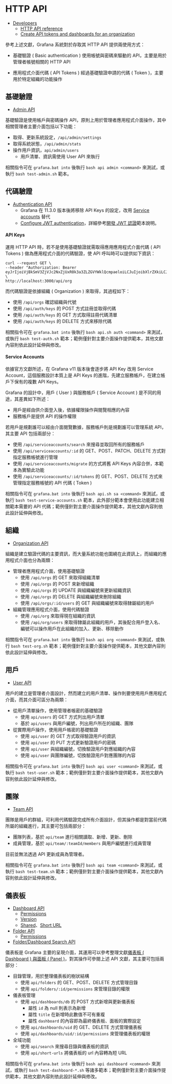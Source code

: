 # HTTP API

+ [Developers](https://grafana.com/docs/grafana/latest/developers/)
    - [HTTP API reference](https://grafana.com/docs/grafana/latest/developers/http_api/)
    - [Create API tokens and dashboards for an organization](https://grafana.com/docs/grafana/latest/developers/http_api/create-api-tokens-for-org/)

參考上述文獻，Grafana 系統對於存取其 HTTP API 提供兩使用方式：

+ 基礎驗證 ( Basic authentication )
使用帳號與密碼來驅動的 API，主要是用於管理者帳號相關的 HTTP API

+ 應用程式介面代碼 ( API Tokens )
經過基礎驗證申請的代碼 ( Token )，主要用於特定組織的功能操作


## 基礎驗證

+ [Admin API](https://grafana.com/docs/grafana/latest/developers/http_api/admin)

基礎驗證是使用帳戶與密碼操作 API，原則上用於管理者應用程式介面操作，其中相關管理者主要介面包括以下功能：

+ 取得、更新系統設定，```/api/admin/settings```
+ 取得系統狀態，```/api/admin/stats```
+ 操作用戶資訊，```api/admin/users```
    - 用戶清單、資訊需使用 User API 來執行

相關指令可在 ```grafana.bat into``` 後執行 ```bash api admin <command>``` 來測試，或執行 ```bash test-admin.sh``` 範本。

## 代碼驗證

+ [Authentication API](https://grafana.com/docs/grafana/latest/developers/http_api/auth/)
    - Grafana 在 11.3.0 版本後將移除 API Keys 的設定，改用 [Service accounts](https://grafana.com/docs/grafana/latest/administration/service-accounts/) 替代
    - [Configure JWT authentication](https://grafana.com/docs/grafana/latest/setup-grafana/configure-security/configure-authentication/jwt/)，詳細參考[開發 JWT 認證](./developer-jwt-authorization.md)範本說明。

#### API Keys

運用 HTTP API 時，若不是使用基礎驗證就需取得應用應用程式介面代碼 ( API Tokens ) 做為應用程式介面的代碼驗證，使 API 呼叫時可以提供如下資訊：

```
curl --request GET \
--header "Authorization: Bearer eyJrIjoiVjBkSmV3ZjVJc2NxZjUxR0k3a3ZLZGVYWklQcmpaeloiLCJuIjoibXlrZXkiLCJpZCI6MX0=" \
http://localhost:3000/api/org
```

而代碼驗證是依據組織 ( Organization ) 來取得，其過程如下：

+ 使用 ```/api/orgs``` 確認組織與代號
+ 使用 ```/api/auth/keys``` 的 POST 方式註冊並取得代碼
+ 使用 ```/api/auth/keys``` 的 GET 方式取得註冊代碼清單
+ 使用 ```/api/auth/keys``` 的 DELETE 方式來移除代碼

相關指令可在 ```grafana.bat into``` 後執行 ```bash api.sh auth <command>``` 來測試，或執行 ```bash test-auth.sh``` 範本；範例僅針對主要介面操作提供範本，其他文獻內容則依此設計延伸與修改。

#### Service Accounts

依據官方文獻所述，在 Grafana v11 版本後會逐步將 API Key 改用 Service Account，這個服務設計本質上是 API Keys 的進階，先建立服務帳戶，在建立帳戶下保有的複數 API Keys。

Grafana 的設計中，用戶 ( User ) 與服務帳戶 ( Service Account ) 是不同的用途，其差異如下所述：

+ 用戶是經由供介面登入後，依據權限操作與閱覽相應的內容
+ 服務帳戶是提供 API 的操作權限

若用戶是規劃誰可以經由介面閱覽數據，服務帳戶則是規劃誰可以管理系統 API，其主要 API 包括兩部分：

+ 使用 ```/api/serviceaccounts/search``` 來搜尋並取回所有的服務帳戶
+ 使用 ```/api/serviceaccounts/:id``` 的 GET、POST、PATCH、DELETE 方式對指定服務帳號進行管理
+ 使用 ```/api/serviceaccounts/migrate``` 的方式將舊 API Keys 內容合併，本範本為實驗此功能
+ 使用 ```/api/serviceaccounts/:id/tokens``` 的 GET、POST、DELETE 方式來管理指定服務帳號的 API 代碼 ( Token )

相關指令可在 ```grafana.bat into``` 後執行 ```bash api.sh sa <command>``` 來測試，或執行 ```bash test-service-accounts.sh``` 範本，此外部分範本會使用此功能建立相關範本需要的 API 代碼；範例僅針對主要介面操作提供範本，其他文獻內容則依此設計延伸與修改。

## 組織

+ [Organization API](https://grafana.com/docs/grafana/latest/developers/http_api/org/)

組織是建立驗證代碼的主要資訊，而大量系統功能也圍繞在此資訊上，而組織的應用程式介面也分為兩類：

+ 管理者應用程式介面，使用基礎驗證
    - 使用 ```/api/orgs``` 的 GET 來取得組織清單
    - 使用 ```/api/orgs``` 的 POST 來新增組織
    - 使用 ```/api/orgs``` 的 UPDATE 與組織編號來更新組織資訊
    - 使用 ```/api/orgs``` 的 DELETE 與組織編號來刪除組織
    - 使用 ```/api/orgs/:id/users``` 的 GET 與組織編號來取得隸屬組的用戶
+ 組織管理應用程式介面，使用代碼驗證
    - 使用 ```/api/org``` 來取得現在組織的資訊
    - 使用 ```/api/org/users``` 來取得隸屬此組織的用戶，其後配合用戶登入名、編號可以操作用戶在此組織的加入、更新、移除動作

相關指令可在 ```grafana.bat into``` 後執行 ```bash api org <command>``` 來測試，或執行 ```bash test-org.sh``` 範本；範例僅針對主要介面操作提供範本，其他文獻內容則依此設計延伸與修改。

## 用戶

+ [User API](https://grafana.com/docs/grafana/latest/developers/http_api/user/)

用戶的建立是管理者介面設計，然而建立的用戶清單、操作則要使用用戶應用程式介面，而其介面可區分為兩類：

+ 從用戶清單操作，使用管理者帳密的基礎驗證
    - 使用 ```api/users``` 的 GET 方式列出用戶清單
    - 基於 ```api/users``` 與用戶編號，列出用戶所在的組織、團隊
+ 從實際用戶操作，使用用戶帳密的基礎驗證
    - 使用 ```api/user``` 的 GET 方式取得驗證用戶的資訊
    - 使用 ```api/user``` 的 PUT 方式更新驗證用戶的密碼
    - 使用 ```api/user``` 與組織編號，切換驗證用戶對應組織的內容
    - 使用 ```api/user``` 與團隊編號，切換驗證用戶對應團隊的內容

相關指令可在 ```grafana.bat into``` 後執行 ```bash api user <command>``` 來測試，或執行 ```bash test-user.sh``` 範本；範例僅針對主要介面操作提供範本，其他文獻內容則依此設計延伸與修改。

## 團隊

+ [Team API](https://grafana.com/docs/grafana/latest/developers/http_api/team/)

團隊是用戶的群組，可利用代碼驗證完成所有介面設計，但其操作都是對當前代碼所屬的組織進行，其主要可包括兩部分：

+ 團隊列表，基於 ```api/team``` 進行相關讀取、新增、更新、刪除
+ 成員管理，基於 ```api/team/:teamId/members``` 與用戶編號進行成員管理

目前並無法透過 API 更新成員為管理者。

相關指令可在 ```grafana.bat into``` 後執行 ```bash api team <command>``` 來測試，或執行 ```bash test-team.sh``` 範本；範例僅針對主要介面操作提供範本，其他文獻內容則依此設計延伸與修改。

## 儀表板

+ [Dashboard API](https://grafana.com/docs/grafana/latest/developers/http_api/dashboard/)
    - [Permissions](https://grafana.com/docs/grafana/latest/developers/http_api/dashboard_permissions/)
    - [Version](https://grafana.com/docs/grafana/latest/developers/http_api/dashboard_versions/)
    - [Shared](https://grafana.com/docs/grafana/latest/developers/http_api/dashboard_public/)、[Short URL](https://grafana.com/docs/grafana/latest/developers/http_api/short_url/)
+ [Folder API](https://grafana.com/docs/grafana/latest/developers/http_api/folder/)
    - [Permissions](https://grafana.com/docs/grafana/latest/developers/http_api/folder_permissions/)
+ [Folder/Dashboard Search API](https://grafana.com/docs/grafana/latest/developers/http_api/folder_dashboard_search/)

儀表板是 Grafana 主要的呈現介面，其運用可以參考整理文獻[儀表板 ( Dashboard ) 與面板 ( Panel )](./dashboards-and-panels.md)，對其操作可參閱上述 API 文獻，其主要可包括兩部分：

+ 目錄管理，用於整理儀表板的樹狀結構
    - 使用 ```api/folders``` 的 GET、POST、DELETE 方式管理目錄
    - 使用 ```api/folders/:id/permissions``` 來管理目錄的權限
+ 儀表板管理
    - 使用 ```api/dashboards/db``` 的 POST 方式新增與更新儀表板
        + 屬性 ```id``` 為 null 則表示為新增
        + 屬性 ```title``` 在新增時此數值不可有重複
        + 屬性 ```dashboard``` 的內容即為最終儀表板、面板的實際設定
    - 使用 ```api/dashboards/uid``` 的 GET、DELETE 方式管理儀表板
    - 使用 ```api/dashboards/uid/:id/permissions``` 來管理儀表板的權限
+ 全域功能
    - 使用 ```api/search``` 來搜尋目錄與儀表板的資訊
    - 使用 ```api/short-urls``` 將儀表板的 url 內容轉為短 URL

相關指令可在 ```grafana.bat into``` 後執行 ```bash api dashboard <command>``` 來測試，或執行 ```bash test-dashboard-*.sh``` 等諸多範本；範例僅針對主要介面操作提供範本，其他文獻內容則依此設計延伸與修改。
